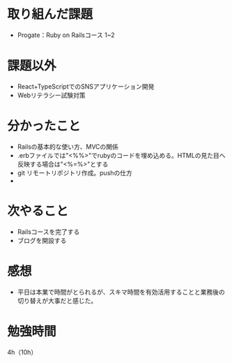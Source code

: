 # 取り組んだ課題
- Progate：Ruby on Railsコース 1~2

# 課題以外
- React+TypeScriptでのSNSアプリケーション開発
- Webリテラシー試験対策

# 分かったこと
- Railsの基本的な使い方、MVCの関係
- .erbファイルでは"<%%>"でrubyのコードを埋め込める。HTMLの見た目へ反映する場合は"<%=%>"とする
- git リモートリポジトリ作成。pushの仕方
- 
# 次やること
- Railsコースを完了する
- ブログを開設する

# 感想
- 平日は本業で時間がとられるが、スキマ時間を有効活用することと業務後の切り替えが大事だと感じた。

# 勉強時間
4h（10h）
